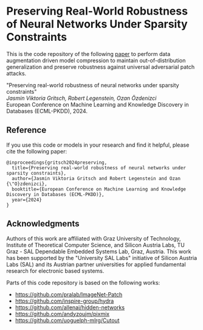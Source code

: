# Preserving Real-World Robustness of Neural Networks Under Sparsity Constraints

This is the code repository of the following [paper](https://link.springer.com/content/pdf/10.1007/978-3-031-70362-1_20.pdf?pdf=inline%20link) to perform data augmentation driven model compression to maintain out-of-distribution generalization and preserve robustness against universal adversarial patch attacks.

"Preserving real-world robustness of neural networks under sparsity constraints"\
<em>Jasmin Viktoria Gritsch, Robert Legenstein, Ozan Özdenizci</em>\
European Conference on Machine Learning and Knowledge Discovery in Databases (ECML-PKDD), 2024.

## Reference
If you use this code or models in your research and find it helpful, please cite the following paper:
```
@inproceedings{gritsch2024preserving,
  title={Preserving real-world robustness of neural networks under sparsity constraints},
  author={Jasmin Viktoria Gritsch and Robert Legenstein and Ozan {\"O}zdenizci},
  booktitle={European Conference on Machine Learning and Knowledge Discovery in Databases (ECML-PKDD)},
  year={2024}
}
```

## Acknowledgments

Authors of this work are affiliated with Graz University of Technology, Institute of Theoretical Computer Science, and Silicon Austria Labs, TU Graz - SAL Dependable Embedded Systems Lab, Graz, Austria. This work has been supported by the "University SAL Labs" initiative of Silicon Austria Labs (SAL) and its Austrian partner universities for applied fundamental research for electronic based systems.

Parts of this code repository is based on the following works:

* https://github.com/pralab/ImageNet-Patch
* https://github.com/inspire-group/hydra
* https://github.com/allenai/hidden-networks
* https://github.com/andyzoujm/pixmix
* https://github.com/uoguelph-mlrg/Cutout

